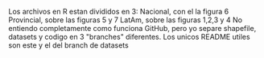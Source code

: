 Los archivos en R estan divididos en 3:
Nacional, con el la figura 6
Provincial, sobre las figuras 5 y 7
LatAm, sobre las figuras 1,2,3 y 4
No entiendo completamente como funciona GitHub, pero yo separe shapefile, datasets y codigo en 3 "branches" diferentes. Los unicos README utiles son este y el del branch de datasets
